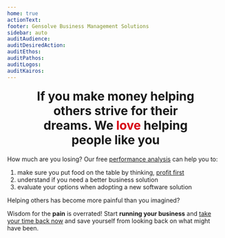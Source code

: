 ```yaml
---
home: true
actionText:
footer: Gensolve Business Management Solutions
sidebar: auto
auditAudience:
auditDesiredAction:
auditEthos:
auditPathos:
auditLogos:
auditKairos:
---
```


<h2 style="font-size: 2em; margin: 1.2rem auto;width:80%;text-align:center">If you make money helping others strive for their dreams. We <span style="color:#D70014;font-weight:bold">love</span> helping people like you</h2>

How much are you losing? Our free [performance analysis](https://drive.google.com/a/gensolve.com/uc?authuser=0&id=11f6rMWAp61vytiQfZq2xvCX2sOnvI2fn&export=download) can help you to:

1. make sure you put food on the table by thinking, [profit first](https://anchor.fm/paul-gough2/episodes/EP-44-Profit-First-For-Physical-Therapists---With-Mike-Michalowicz-e4c3vc)
2. understand if you need a better business solution
3. evaluate your options when adopting a new software solution

Helping others has become more painful than you imagined?

Wisdom for the **pain** is overrated! Start **running your business** and [take your time back now](./demo/install/) and save yourself from looking back on what might have been.

